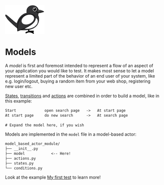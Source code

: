 <img src="../../media/images/magpie.svg" width="128px" />

<br>

# Models

A *model* is first and foremost intended to represent a flow of an aspect of your application you would like to test. It makes most sense to let a model represent a limited part of the behavior of an end user of your system, like e.g. login/logout, buying a random item from your web shop, registering new user etc.

[States](states.md), [transitions](transitions.md) and [actions](actions.md) are combined in order to build a model, like in this example:


    Start             open search page   ->   At start page
    At start page     do new search      ->   At search page

    # Expand the model here, if you wish



Models are implemented in the `model` file in a model-based actor:

    model_based_actor_module/
    ├── __init__.py
    ├── model            <-- Here!
    ├── actions.py
    ├── states.py
    └── conditions.py


Look at the example [My first test](../my_first_test.md) to learn more!
